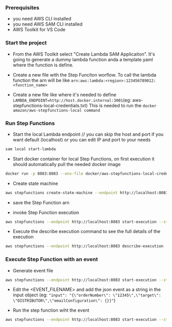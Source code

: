 ### Prerequisites

- you need AWS CLI installed
- you need AWS SAM CLI installed
- AWS Toolkit for VS Code

### Start the project

- From the AWS Toolkit select "Create Lambda SAM Applicaiton". It's going to generate a dummy lambda function anda a template.yaml where the function is define.

- Create a new file with the Step Funciton worflow. To call the lambda function the arn will be like `arn:aws:lambda:<region>:123456789012:<function_name>`

- Create a new file like where it's needed to define `LAMBDA_ENDPOINT=http://host.docker.internal:3001`(eg: aws-stepfunctions-local-credentials.txt) This is needed to run the `docker amazon/aws-stepfunctions-local command`


### Run Step Functions

- Start the local Lambda endpoint // you can skip the host and port if you want default (localhost) or you can edit IP and port to your needs
```bash
sam local start-lambda
```

- Start docker container for local Step Functions, on first execution it should automatically pull the needed docker image
```bash
docker run -p 8083:8083 --env-file docker/aws-stepfunctions-local-credentials.txt amazon/aws-stepfunctions-local
``` 

- Create state machine
```bash
aws stepfunctions create-state-machine --endpoint http://localhost:8083 --definition file://<STEP_FUNCTION_NAME>.asl.json --name "<STEP_FUNCTION_NAME>" --role-arn "arn:aws:iam::012345678901:role/DummyRole"
```

- save the Step Function arn

- invoke Step Function execution
```bash
aws stepfunctions --endpoint http://localhost:8083 start-execution --state-machine <STEP_FUNCTION_ARN> --name <TEST_NAME>
```

- Execute the describe execution command to see the full details of the execution
```bash
aws stepfunctions --endpoint http://localhost:8083 describe-execution --execution-arn arn:aws:states:<REGION>:123456789012:execution:<STEP_FUNCTION_NAME>:<TEST_NAME>
``` 

### Execute Step Function with an event

- Generate event file
```bash
aws stepfunctions --endpoint http://localhost:8083 start-execution --state-machine arn:aws:states:<REGION>:123456789012:stateMachine:<STEP_FUNCTION_ARN> --generate-cli-skeleton input > <EVENT_FILENAME>.json
```

- Edit the <EVENT_FILENAME> and add the json event as a string in the input object (eg: `"input": "{\"orderNumber\": \"12345\",\"target\": \"DISTRIBUTOR\",\"emailConfiguration\": {}}"`)

- Run the step function wiht the event
```bash
aws stepfunctions --endpoint http://localhost:8083 start-execution --state-machine <STEP_FUNCTION_ARN> --name test --cli-input-json file://<EVENT_FILENAME>.json
```
